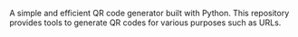 A simple and efficient QR code generator built with Python. This repository provides tools to generate QR codes for various purposes such as URLs.
